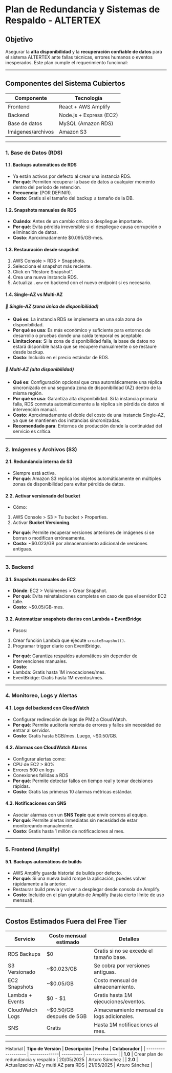 # Plan de Redundancia y Sistemas de Respaldo - ALTERTEX

## Objetivo

Asegurar la **alta disponibilidad** y la **recuperación confiable de datos** para el sistema ALTERTEX ante fallas técnicas, errores humanos o eventos inesperados. Este plan cumple el requerimiento funcional:


---

## Componentes del Sistema Cubiertos

| Componente        | Tecnología              |
| ----------------- | ----------------------- |
| Frontend          | React + AWS Amplify     |
| Backend           | Node.js + Express (EC2) |
| Base de datos     | MySQL (Amazon RDS)      |
| Imágenes/archivos | Amazon S3               |

---



### 1. **Base de Datos (RDS)**

#### 1.1. **Backups automáticos de RDS**
-  Ya están activos por defecto al crear una instancia RDS.
-  **Por qué**: Permiten recuperar la base de datos a cualquier momento dentro del período de retención.
-  **Frecuencia**: (POR DEFINIR).
-  **Costo**: Gratis si el tamaño del backup ≤ tamaño de la DB.

#### 1.2. **Snapshots manuales de RDS**
-  **Cuándo**: Antes de un cambio crítico o despliegue importante.
-  **Por qué**: Evita pérdida irreversible si el despliegue causa corrupción o eliminación de datos.
-  **Costo**: Aproximadamente \$0.095/GB-mes.

#### 1.3. **Restauración desde snapshot**
1. AWS Console > RDS > Snapshots.
2. Selecciona el snapshot más reciente.
3. Click en “Restore Snapshot”.
4. Crea una nueva instancia RDS.
5. Actualiza `.env` en backend con el nuevo endpoint si es necesario.

#### 1.4. **Single-AZ vs Multi-AZ**

##### 🔹 **Single-AZ (zona única de disponibilidad)**
- **Qué es**: La instancia RDS se implementa en una sola zona de disponibilidad.
- **Por qué se usa**: Es más económico y suficiente para entornos de desarrollo o pruebas donde una caída temporal es aceptable.
- **Limitaciones**: Si la zona de disponibilidad falla, la base de datos no estará disponible hasta que se recupere manualmente o se restaure desde backup.
- **Costo**: Incluido en el precio estándar de RDS.

##### 🔹 **Multi-AZ (alta disponibilidad)**
- **Qué es**: Configuración opcional que crea automáticamente una réplica sincronizada en una segunda zona de disponibilidad (AZ) dentro de la misma región.
- **Por qué se usa**: Garantiza alta disponibilidad. Si la instancia primaria falla, RDS conmuta automáticamente a la réplica sin pérdida de datos ni intervención manual.
- **Costo**: Aproximadamente el doble del costo de una instancia Single-AZ, ya que se mantienen dos instancias sincronizadas.
- **Recomendado para**: Entornos de producción donde la continuidad del servicio es crítica.



---

### 2. **Imágenes y Archivos (S3)**

#### 2.1. **Redundancia interna de S3**
-  Siempre está activa.
-  **Por qué**: Amazon S3 replica los objetos automáticamente en múltiples zonas de disponibilidad para evitar pérdida de datos.

#### 2.2. **Activar versionado del bucket**
-  Cómo:
  1. AWS Console > S3 > Tu bucket > Properties.
  2. Activar **Bucket Versioning**.
-  **Por qué**: Permite recuperar versiones anteriores de imágenes si se borran o modifican erróneamente.
-  **Costo**: ~\$0.023/GB por almacenamiento adicional de versiones antiguas.

---

### 3. **Backend**

#### 3.1. **Snapshots manuales de EC2**
-  **Dónde**: EC2 > Volúmenes > Crear Snapshot.
-  **Por qué**: Evita reinstalaciones completas en caso de que el servidor EC2 falle.
-  **Costo**: ~\$0.05/GB-mes.

#### 3.2. **Automatizar snapshots diarios con Lambda + EventBridge**
-  Pasos:
  1. Crear función Lambda que ejecute `createSnapshot()`.
  2. Programar trigger diario con EventBridge.
-  **Por qué**: Garantiza respaldos automáticos sin depender de intervenciones manuales.
-  **Costo**:
  - Lambda: Gratis hasta 1M invocaciones/mes.
  - EventBridge: Gratis hasta 1M eventos/mes.

---

### 4. **Monitoreo, Logs y Alertas**

#### 4.1. **Logs del backend con CloudWatch**
-  Configurar redirección de logs de PM2 a CloudWatch.
-  **Por qué**: Permite auditoría remota de errores y fallos sin necesidad de entrar al servidor.
-  **Costo**: Gratis hasta 5GB/mes. Luego, ~\$0.50/GB.

#### 4.2. **Alarmas con CloudWatch Alarms**
-  Configurar alertas como:
  - CPU de EC2 > 80%
  - Errores 500 en logs
  - Conexiones fallidas a RDS
-  **Por qué**: Permite detectar fallos en tiempo real y tomar decisiones rápidas.
-  **Costo**: Gratis las primeras 10 alarmas métricas estándar.

#### 4.3. **Notificaciones con SNS**
-  Asociar alarmas con un **SNS Topic** que envíe correos al equipo.
-  **Por qué**: Permite alertas inmediatas sin necesidad de estar monitoreando manualmente.
-  **Costo**: Gratis hasta 1 millón de notificaciones al mes.

---

### 5. **Frontend (Amplify)**

#### 5.1. **Backups automáticos de builds**
-  AWS Amplify guarda historial de builds por defecto.
-  **Por qué**: Si una nueva build rompe la aplicación, puedes volver rápidamente a la anterior.
-  Restaurar build previa y volver a desplegar desde consola de Amplify.
-  **Costo**: Incluido en el plan gratuito de Amplify (hasta cierto límite de uso mensual).

---


## Costos Estimados Fuera del Free Tier

| Servicio        | Costo mensual estimado     | Detalles                                                |
| --------------- | -------------------------- | ------------------------------------------------------- |
| RDS Backups     | \$0                        | Gratis si no se excede el tamaño base.                  |
| S3 Versionado   | ~\$0.023/GB                | Se cobra por versiones antiguas.                        |
| EC2 Snapshots   | ~\$0.05/GB                 | Costo mensual de almacenamiento.                        |
| Lambda + Events | \$0 - \$1                  | Gratis hasta 1M ejecuciones/eventos.                    |
| CloudWatch Logs | ~\$0.50/GB después de 5GB  | Almacenamiento mensual de logs adicionales.             |
| SNS             | Gratis                     | Hasta 1M notificaciones al mes.                         |

---

Historial
| **Tipo de Versión** | **Descripción** | **Fecha** | **Colaborador** |
| ------------------- | --------------| ---------- | --------------- |
| **1.0** | Crear plan de redundancia y respaldo | 20/05/2025 | Arturo Sánchez |
| **2.0** | Actualizacion AZ y multi AZ para RDS | 21/05/2025 | Arturo Sánchez |

